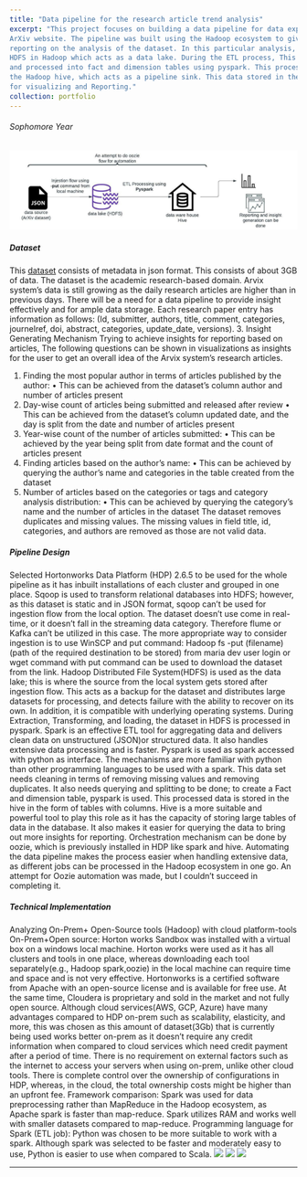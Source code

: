 ```yaml
---
title: "Data pipeline for the research article trend analysis"
excerpt: "This project focuses on building a data pipeline for data exploratory in research articles on the
ArXiv website. The pipeline was built using the Hadoop ecosystem to give insight and for
reporting on the analysis of the dataset. In this particular analysis, Dataset was transferred to
HDFS in Hadoop which acts as a data lake. During the ETL process, This data is transformed
and processed into fact and dimension tables using pyspark. This processed data is stored in
the Hadoop hive, which acts as a pipeline sink. This data stored in the hive can later be read
for visualizing and Reporting."
collection: portfolio
---
```


###### Sophomore Year
<img src='/images/Screenshot 2023-08-03 at 11.33.39.png'>

##### Dataset 

This [dataset](https://www.kaggle.com/datasets/Cornell-University/arxiv)  consists of metadata in json format. This consists of about 3GB of data. The dataset
is the academic research-based domain. Arvix system’s data is still growing as the daily
research articles are higher than in previous days. There will be a need for a data pipeline to
provide insight effectively and for ample data storage.
Each research paper entry has information as follows:
(Id, submitter, authors, title, comment, categories, journelref, doi, abstract, categories,
update_date, versions).
3. Insight Generating Mechanism
Trying to achieve insights for reporting based on articles, The following questions can be
shown in visualizations as insights for the user to get an overall idea of the Arvix system’s
research articles.
1. Finding the most popular author in terms of articles published by the author:
• This can be achieved from the dataset’s column author and number of articles present
2. Day-wise count of articles being submitted and released after review
• This can be achieved from the dataset’s column updated date, and the day is split from
the date and number of articles present
3. Year-wise count of the number of articles submitted:
• This can be achieved by the year being split from date format and the count of articles
present
4. Finding articles based on the author’s name:
• This can be achieved by querying the author’s name and categories in the table created
from the dataset
5. Number of articles based on the categories or tags and category analysis distribution:
• This can be achieved by querying the category’s name and the number of articles in the
dataset
The dataset removes duplicates and missing values. The missing values in field title, id,
categories, and authors are removed as those are not valid data.

##### Pipeline Design
Selected Hortonworks Data Platform (HDP) 2.6.5 to be used for the whole pipeline as it has
inbuilt installations of each cluster and grouped in one place.
Sqoop is used to transform relational databases into HDFS; however, as this dataset is static
and in JSON format, sqoop can’t be used for ingestion flow from the local option. The dataset
doesn’t use come in real-time, or it doesn’t fall in the streaming data category. Therefore flume
or Kafka can’t be utilized in this case. The more appropriate way to consider ingestion is to use
WinSCP and put command: Hadoop fs -put (filename) (path of the required destination to be
stored) from maria dev user login or wget command with put command can be used to
download the dataset from the link.
Hadoop Distributed File System(HDFS) is used as the data lake; this is where the source from
the local system gets stored after ingestion flow. This acts as a backup for the dataset and
distributes large datasets for processing, and detects failure with the ability to recover on its
own. In addition, it is compatible with underlying operating systems.
During Extraction, Transforming, and loading, the dataset in HDFS is processed in pyspark.
Spark is an effective ETL tool for aggregating data and delivers clean data on unstructured
(JSON)or structured data. It also handles extensive data processing and is faster. Pyspark is
used as spark accessed with python as interface. The mechanisms are more familiar with python
than other programming languages to be used with a spark. This data set needs cleaning in
terms of removing missing values and removing duplicates. It also needs querying and splitting
to be done; to create a Fact and dimension table, pyspark is used.
This processed data is stored in the hive in the form of tables with columns. Hive is a more
suitable and powerful tool to play this role as it has the capacity of storing large tables of data
in the database. It also makes it easier for querying the data to bring out more insights for
reporting.
Orchestration mechanism can be done by oozie, which is previously installed in HDP like spark
and hive. Automating the data pipeline makes the process easier when handling extensive data,
as different jobs can be processed in the Hadoop ecosystem in one go. An attempt for Oozie
automation was made, but I couldn’t succeed in completing it.

##### Technical Implementation
Analyzing On-Prem+ Open-Source tools (Hadoop) with cloud platform-tools
On-Prem+Open source: Horton works Sandbox was installed with a virtual box on a windows
local machine.
Horton works were used as it has all clusters and tools in one place, whereas downloading each
tool separately(e.g., Hadoop spark,oozie) in the local machine can require time and space and
is not very effective. Hortonworks is a certified software from Apache with an open-source
license and is available for free use. At the same time, Cloudera is proprietary and sold in the
market and not fully open source. Although cloud services(AWS, GCP, Azure) have many
advantages compared to HDP on-prem such as scalability, elasticity, and more, this was chosen
as this amount of dataset(3Gb) that is currently being used works better on-prem as it doesn’t
require any credit information when compared to cloud services which need credit payment
after a period of time. There is no requirement on external factors such as the internet to access
your servers when using on-prem, unlike other cloud tools. There is complete control over the
ownership of configurations in HDP, whereas, in the cloud, the total ownership costs might be
higher than an upfront fee.
Framework comparison: Spark was used for data preprocessing rather than MapReduce in
the Hadoop ecosystem, as Apache spark is faster than map-reduce. Spark utilizes RAM and
works well with smaller datasets compared to map-reduce.
Programming language for Spark (ETL job): Python was chosen to be more suitable to
work with a spark. Although spark was selected to be faster and moderately easy to use, Python
is easier to use when compared to Scala.
[![](https://img.shields.io/badge/Python-white?logo=Python)](#) [![](https://img.shields.io/badge/Jupyter-white?logo=Jupyter)](#) [![](https://img.shields.io/badge/Tensorflow-white?logo=Tensorflow)](#)  

--- 

